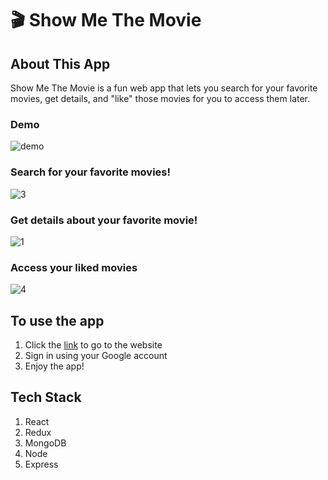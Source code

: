 # 🎬 Show Me The Movie

## About This App

Show Me The Movie is a fun web app that lets you search for your favorite movies, get details, and "like" those movies for you to access them later.

### Demo
![demo](https://user-images.githubusercontent.com/28583016/48362890-81dca900-e659-11e8-8a9f-944fae0682a8.gif)

### Search for your favorite movies!
![3](https://user-images.githubusercontent.com/28583016/48290570-34c5c080-e428-11e8-9dc4-e54730377133.PNG)
### Get details about your favorite movie!
![1](https://user-images.githubusercontent.com/28583016/48290559-2b3c5880-e428-11e8-92ec-49d705b7f11a.PNG)
### Access your liked movies
![4](https://user-images.githubusercontent.com/28583016/48290836-2fb54100-e429-11e8-9d87-effb65cfd5bc.PNG)

## To use the app

1. Click the [link](https://isaac-smtm.herokuapp.com) to go to the website
2. Sign in using your Google account
3. Enjoy the app!

## Tech Stack
1. React
2. Redux
3. MongoDB
4. Node
5. Express
